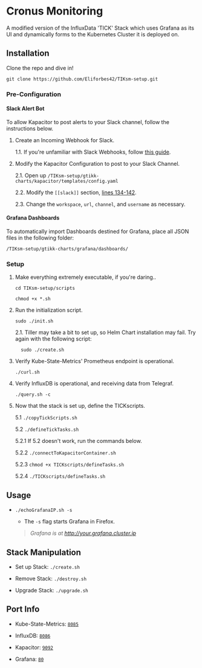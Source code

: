 
# Cronus Monitoring
A modified version of the InfluxData 'TICK' Stack which uses Grafana as its UI and dynamically forms to the Kubernetes Cluster it is deployed on.

## Installation

Clone the repo and dive in!

`git clone https://github.com/Eliforbes42/TIKsm-setup.git`

### Pre-Configuration

#### Slack Alert Bot
To allow Kapacitor to post alerts to your Slack channel, follow the instructions below.

1. Create an Incoming Webhook for Slack.

    1.1. If you're unfamiliar with Slack Webhooks, follow [this guide](https://api.slack.com/incoming-webhooks).

2. Modify the Kapacitor Configuration to post to your Slack Channel.

    2.1. Open up `/TIKsm-setup/gtikk-charts/kapacitor/templates/config.yaml`

    2.2. Modify the `[[slack]]` section, [lines 134-142](https://github.com/Eliforbes42/TIKsm-setup/blob/master/gtikk-charts/kapacitor/templates/config.yaml#L134).
    
    2.3. Change the `workspace`, `url`, `channel`, and `username` as necessary.

#### Grafana Dashboards
To automatically import Dashboards destined for Grafana, place all JSON files in the following folder: 

`/TIKsm-setup/gtikk-charts/grafana/dashboards/`

### Setup
1.   Make everything extremely executable, if you're daring..
         
         cd TIKsm-setup/scripts

         chmod +x *.sh

2.   Run the initialization script.
                   
         sudo ./init.sh

        2.1.   Tiller may take a bit to set up, so Helm Chart installation may fail. Try again with the following script:

           sudo ./create.sh

3.   Verify Kube-State-Metrics' Prometheus endpoint is operational.

         ./curl.sh

4.   Verify InfluxDB is operational, and receiving data from Telegraf.

         ./query.sh -c

5.   Now that the stack is set up, define the TICKscripts.

        5.1 `./copyTickScripts.sh`  

        5.2 `./defineTickTasks.sh`

        5.2.1 If 5.2 doesn't work, run the commands below.       

        5.2.2 `./connectToKapacitorContainer.sh`

        5.2.3 `chmod +x TICKscripts/defineTasks.sh`

        5.2.4 `./TICKscripts/defineTasks.sh`

## Usage

-  `./echoGrafanaIP.sh -s`

    -  The `-s` flag starts Grafana in Firefox.

    > _Grafana is at http://your.grafana.cluster.ip_


## Stack Manipulation

- Set up Stack:  `./create.sh`

- Remove Stack:  `./destroy.sh`

- Upgrade Stack: `./upgrade.sh`        

## Port Info
* Kube-State-Metrics: [`8085`](https://github.com/Eliforbes42/TIKsm-setup/blob/master/gtikk-charts/kube-state-metrics/values.yaml#L8)

* InfluxDB: [`8086`](https://github.com/Eliforbes42/TIKsm-setup/blob/master/gtikk-charts/influxdb/values.yaml#L103)

* Kapacitor: [`9092`](https://github.com/Eliforbes42/TIKsm-setup/blob/master/gtikk-charts/kapacitor/templates/config.yaml#L17)

* Grafana: [`80`](https://github.com/Eliforbes42/TIKsm-setup/blob/master/gtikk-charts/grafana/values.yaml#L58)
